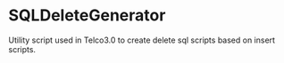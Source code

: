 # SQLDeleteGenerator
Utility script used in Telco3.0 to create delete sql scripts based on insert scripts.
